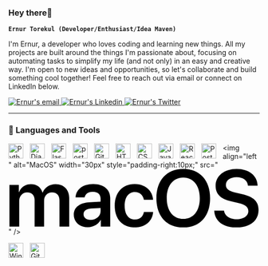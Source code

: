### Hey there👋


**`Ernur Torekul (Developer/Enthusiast/Idea Maven)`**


I'm Ernur, a developer who loves coding and learning new things. All my projects are built around the things I'm passionate about, focusing on automating tasks to simplify my life (and not only) in an easy and creative way. I'm open to new ideas and opportunities, so let's collaborate and build something cool together! Feel free to reach out via email or connect on LinkedIn below.  

<p align="left">
      <a href="mailto:ernurtorekul@gmail.com">
            <img src="https://img.shields.io/badge/Gmail-D14836?style=for-the-badge&logo=gmail&logoColor=white" alt="Ernur's email"/>
      </a>
      <a href="https://www.linkedin.com/in/ernur-torekul/">
          <img src="https://img.shields.io/badge/LinkedIn-0077B5?style=for-the-badge&logo=linkedin&logoColor=white" alt="Ernur's Linkedin"/>
      </a>
      <a href="https://twitter.com/PakkQwerty">
          <img src="https://img.shields.io/badge/Twitter-1DA1F2?style=for-the-badge&logo=twitter&logoColor=white" alt="Ernur's Twitter"/>
      </a>
      
</p>


---


### 🧰 Languages and Tools

<img align="left" alt="Python" width="30px" style="padding-right:10px;" src="https://cdn.jsdelivr.net/gh/devicons/devicon/icons/python/python-plain.svg" />

<img align="left" alt="Django" width="30px" style="padding-right:10px;" src="https://cdn.jsdelivr.net/gh/devicons/devicon/icons/django/django-plain.svg" />

<img align="left" alt="Flask" width="30px" style="padding-right:10px;" src="https://cdn.jsdelivr.net/npm/simple-icons@3.13.0/icons/flask.svg" />

<img align="left" alt="postgresql" width="30px" style="padding-right:10px;" src="https://cdn.jsdelivr.net/gh/devicons/devicon/icons/postgresql/postgresql-plain.svg" />

<img align="left" alt="Git" width="30px" style="padding-right:10px;" src="https://cdn.jsdelivr.net/gh/devicons/devicon/icons/git/git-original.svg" />

<img align="left" alt="HTML" width="30px" style="padding-right:10px;" src="https://cdn.jsdelivr.net/gh/devicons/devicon/icons/html5/html5-plain.svg" />

<img align="left" alt="CSS" width="30px" style="padding-right:10px;" src="https://cdn.jsdelivr.net/gh/devicons/devicon/icons/css3/css3-plain.svg" />

<img align="left" alt="JavaScript" width="30px" style="padding-right:10px;" src="https://cdn.jsdelivr.net/gh/devicons/devicon/icons/javascript/javascript-plain.svg" />

<img align="left" alt="React" width="30px" style="padding-right:10px;" src="https://cdn.jsdelivr.net/gh/devicons/devicon/icons/react/react-original.svg" />


<img align="left" alt="Postman" width="30px" style="padding-right:10px;" src="https://cdn.jsdelivr.net/gh/devicons/devicon/icons/postman/postman-original.svg" />

<img align="left" alt="MacOS" width="30px" style="padding-right:10px;" src="<svg viewBox="0.984 0.695 248.055 58.243" xmlns="http://www.w3.org/2000/svg" width="2500" height="582"><path d="M.984 58h9.727V32.648c0-5 3.281-8.633 7.969-8.633 4.531 0 7.344 2.852 7.344 7.461V58h9.453V32.413c0-4.96 3.203-8.398 7.89-8.398 4.766 0 7.422 2.89 7.422 7.968V58h9.727V29.601c0-8.28-5.352-13.789-13.516-13.789-5.977 0-10.898 3.204-12.891 8.32h-.235c-1.523-5.312-5.703-8.32-11.562-8.32-5.625 0-10 3.165-11.797 7.97h-.195v-7.188H.984V58zm80.822-6.68c-4.218 0-7.03-2.148-7.03-5.547 0-3.28 2.694-5.39 7.382-5.703l9.57-.586v3.164c0 5-4.414 8.672-9.922 8.672zm-2.93 7.344c5.313 0 10.509-2.773 12.892-7.265h.195V58h9.375V29.484c0-8.32-6.68-13.75-16.953-13.75-10.547 0-17.148 5.547-17.578 13.281h9.023c.625-3.437 3.555-5.664 8.164-5.664 4.805 0 7.735 2.5 7.735 6.836v2.969l-10.938.625c-10.078.625-15.742 5.039-15.742 12.383 0 7.46 5.82 12.5 13.828 12.5zm65.159-27.305c-.664-8.71-7.422-15.625-18.36-15.625-12.03 0-19.843 8.32-19.843 21.562 0 13.438 7.812 21.523 19.922 21.523 10.39 0 17.539-6.094 18.32-15.352h-9.18c-.898 4.688-4.102 7.5-9.023 7.5-6.172 0-10.156-5-10.156-13.672 0-8.515 3.945-13.672 10.078-13.672 5.195 0 8.28 3.32 9.062 7.735h9.18zM174.075.695c-16.444 0-26.757 11.211-26.757 29.141s10.312 29.102 26.758 29.102c16.406 0 26.719-11.172 26.719-29.102S190.483.696 174.075.696zm0 8.594c10.04 0 16.446 7.969 16.446 20.547 0 12.539-6.407 20.508-16.445 20.508-10.078 0-16.445-7.969-16.445-20.508 0-12.578 6.367-20.547 16.445-20.547zm30.823 32.852c.43 10.39 8.945 16.797 21.914 16.797 13.633 0 22.227-6.719 22.227-17.422 0-8.398-4.844-13.125-16.29-15.742l-6.484-1.484c-6.914-1.641-9.765-3.829-9.765-7.579 0-4.687 4.297-7.812 10.664-7.812 6.445 0 10.859 3.164 11.328 8.437h9.61c-.235-9.921-8.438-16.64-20.86-16.64-12.266 0-20.977 6.757-20.977 16.757 0 8.047 4.922 13.047 15.312 15.43l7.305 1.72c7.11 1.679 10 4.023 10 8.085 0 4.688-4.727 8.047-11.523 8.047-6.875 0-12.07-3.398-12.695-8.594h-9.766z"/></svg>" />

<img align="left" alt="Windows" width="30px" style="padding-right:10px;" src="https://cdn.jsdelivr.net/npm/simple-icons@3.13.0/icons/windows.svg" />

<img align="left" alt="GitHub" width="30px" style="padding-right:10px;" src="https://cdn.jsdelivr.net/gh/devicons/devicon/icons/github/github-original.svg" />


<br />
